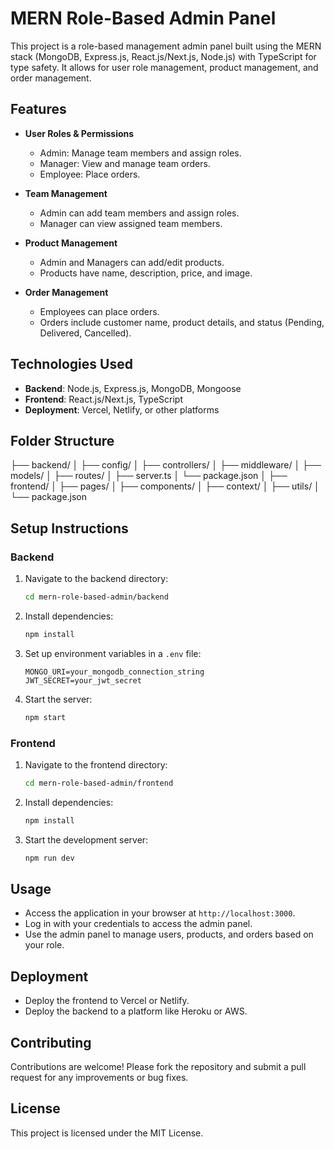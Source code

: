 # MERN Role-Based Admin Panel

This project is a role-based management admin panel built using the MERN stack (MongoDB, Express.js, React.js/Next.js, Node.js) with TypeScript for type safety. It allows for user role management, product management, and order management.

## Features

- **User Roles & Permissions**
  - Admin: Manage team members and assign roles.
  - Manager: View and manage team orders.
  - Employee: Place orders.

- **Team Management**
  - Admin can add team members and assign roles.
  - Manager can view assigned team members.

- **Product Management**
  - Admin and Managers can add/edit products.
  - Products have name, description, price, and image.

- **Order Management**
  - Employees can place orders.
  - Orders include customer name, product details, and status (Pending, Delivered, Cancelled).

## Technologies Used

- **Backend**: Node.js, Express.js, MongoDB, Mongoose
- **Frontend**: React.js/Next.js, TypeScript
- **Deployment**: Vercel, Netlify, or other platforms

## Folder Structure

├── backend/
│ ├── config/
│ ├── controllers/
│ ├── middleware/
│ ├── models/
│ ├── routes/
│ ├── server.ts
│ └── package.json
│
├── frontend/
│ ├── pages/
│ ├── components/
│ ├── context/
│ ├── utils/
│ └── package.json



## Setup Instructions

### Backend

1. Navigate to the backend directory:
   ```bash
   cd mern-role-based-admin/backend
   ```

2. Install dependencies:
   ```bash
   npm install
   ```

3. Set up environment variables in a `.env` file:
   ```
   MONGO_URI=your_mongodb_connection_string
   JWT_SECRET=your_jwt_secret
   ```

4. Start the server:
   ```bash
   npm start
   ```

### Frontend

1. Navigate to the frontend directory:
   ```bash
   cd mern-role-based-admin/frontend
   ```

2. Install dependencies:
   ```bash
   npm install
   ```

3. Start the development server:
   ```bash
   npm run dev
   ```

## Usage

- Access the application in your browser at `http://localhost:3000`.
- Log in with your credentials to access the admin panel.
- Use the admin panel to manage users, products, and orders based on your role.

## Deployment

- Deploy the frontend to Vercel or Netlify.
- Deploy the backend to a platform like Heroku or AWS.

## Contributing

Contributions are welcome! Please fork the repository and submit a pull request for any improvements or bug fixes.

## License

This project is licensed under the MIT License.